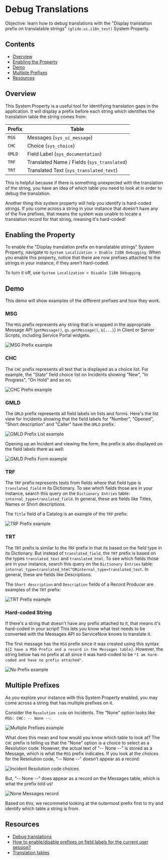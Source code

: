 # Debug Translations

Objective: learn how to debug translations with the "Display translation prefix on translatable strings" `(glide.ui.i18n_test)` System Property.

## Contents

- [Overview](#overview)
- [Enabling the Property](#enabling-the-property)
- [Demo](#demo)
- [Multiple Prefixes](#multiple-prefixes)
- [Resources](#resources)

## Overview

This System Property is a useful tool for identifying translation gaps in the application. It will display a prefix before each string which identifies the translation table the string comes from:

| Prefix | Table|
|--------| -----|
| `MSG`| Messages (`sys_ui_message`)|
|`CHC`| Choice (`sys_choice`)|
|`GMLD` | Field Label (`sys_documentation`)|
|`TRF`| Translated Name / Fields (`sys_translated`)|
|`TRT`| Translated Text (`sys_translated_text`)|

This is helpful because if there is something unexpected with the translation of the string, you have an idea of which table you need to look at in order to debug the translation.

Another thing this system property will help you identify is hard-coded strings. If you come across a string in your instance that doesn't have any of the five prefixes, that means the system was unable to locate a translation record for that string, meaning it's hard-coded!

## Enabling the Property

To enable the "Display translation prefix on translatable strings" System Property, navigate to `System Localization > Enable I18N Debugging`. When you enable this property, notice that there are now prefixes attached to the strings in your instance, if they aren't hard-coded.

To turn it off, use `System Localization > Disable I18N Debugging`.

## Demo

This demo will show examples of the different prefixes and how they work.

### MSG

The `MSG` prefix represents any string that is wrapped in the appropriate Message API (`getMessage()`, `gs.getMessage()`, `${...}`) in Client or Server Scripts, including Service Portal widgets.

![MSG Prefix example](/images/msg-prefix-example.png)

### CHC

The `CHC` prefix represents all text that is displayed as a choice list. For example, the "State" field choice list on Incidents showing "New", "In Progress", "On Hold" and so on.

![CHC Prefix example](/images/chc-prefix-example.PNG)

### GMLD

The `GMLD` prefix represents all field labels on lists and forms. Here's the list view for Incidents showing that the field labels for "Number", "Opened", "Short description" and "Caller" have the `GMLD` prefix:

![GMLD Prefix List example](/images/gmld-prefix-list-example.png)

Opening up an Incident and viewing the form, the prefix is also displayed on the field labels there as well:

![GMLD Prefix Form example](/images/gmld-prefix-form-example.png)

### TRF

The `TRF` prefix represents texts from fields where that field type is `translated_field` in its Dictionary. To see which fields those are in your instance, search this query on the `Dictionary Entries` table: `internal_type=translated_field`. In general, these are fields like Titles, Names or Short descriptions.

The `Title` field of a Catalog is an example of the `TRF` prefix:

![TRF Prefix example](/images/trf-prefix-example.png)

### TRT

The `TRT` prefix is similar to the `TRF` prefix in that its based on the field type in its Dictionary. But instead of `translated_field`, the `TRT` prefix is based on the types `translated_text` and `translated_html`. To see which fields those are in your instance, search this query on the `Dictionary Entries` table: `internal_type=translated_html^ORinternal_type=translated_text`. In general, these are fields like Descriptions.

The `Short description` and `Description` fields of a Record Producer are examples of the `TRT` prefix:

![TRT Prefix example](/images/trt-prefix-example.png)

### Hard-coded String

If there's a string that doesn't have any prefix attached to it, that means it's hard-coded in your script! This lets you know what text needs to be converted with the Messages API so ServiceNow knows to translate it.

The first message has the `MSG` prefix since it was created using this syntax `${I have a MSG Prefix and a record in the Messages table}`. However, the string below has no prefix at all since it was hard-coded to be `"I am hard-coded and have no prefix attached"`.

![No Prefix example](/images/no-prefix-example.png)

## Multiple Prefixes

As you explore your instance with this System Property enabled, you may come across a string that has multiple prefixes on it.

Consider the `Resolution code` on Incidents. The "None" option looks like `MSG: CHC: -- None --`.

![Multiple Prefixes example](/images/multiple-prefixes-example.png)

What does this mean and how would you know which table to look at? The `CHC` prefix is telling us that the "None" option is a choice to select as a Resolution code. However, the actual text of "-- None --" is stored as a Message, which is what the `MSG` prefix indicates. If you look at the choices for the Resolution code, "-- None --" doesn't appear as a record:

![Incident Resolution code choices](/images/multiple-prefixes-choices.png)

But, "-- None --" does appear as a record on the Messages table, which is what the prefix told us!

![None Messages record](/images/multiple-prefixes-msg.png)

Based on this, we recommend looking at the outermost prefix first to try and identify which table a string is from.

## Resources

- [Debug translations](https://docs.servicenow.com/en-US/bundle/sandiego-platform-administration/page/administer/localization/task/t_DisplayATranslationPrefix.html)
- [How to enable/disable prefixes on field labels for the current user session?](https://support.servicenow.com/kb?id=kb_article_view&sysparm_article=KB0749217)
- [Translation tables](https://docs.servicenow.com/bundle/sandiego-platform-administration/page/administer/localization/reference/r_TranslationTables.html)
